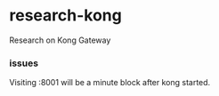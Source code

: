 # research-kong
Research on Kong Gateway

### issues
Visiting :8001 will be a minute block after kong started.